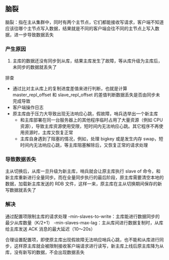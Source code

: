 ## 脑裂

脑裂：指在主从集群中，同时有两个主节点，它们都能接收写请求，客户端不知道应该往哪个主节点写入数据，结果就是不同的客户端会往不同的主节点上写入数据，进一步导致数据丢失

### 产生原因

1. 主库的数据还没有同步到从库，结果主库发生了故障，等从库升级为主库后，未同步的数据就丢失了

排查
  - 通过比对主从库上的复制进度差值来进行判断，也就是计算 master_repl_offset 和 slave_repl_offset 的差值判断数据丢失是否由同步未完成导致
  - 客户端操作日志
  - 原主库由于压力大导致出现无法响应心跳，假故障，哨兵选举出一个新主库
    - 和主库部署在同一台服务器上的其他程序临时占用了大量资源（例如 CPU 资源），导致主库资源使用受限，短时间内无法响应心跳。其它程序不再使用资源时，主库又恢复正常
    - 主库自身遇到了阻塞的情况，例如，处理 bigkey 或是发生内存 swap，短时间内无法响应心跳，等主库阻塞解除后，又恢复正常的请求处理

### 导致数据丢失

主从切换后，从库一旦升级为新主库，哨兵就会让原主库执行 slave of 命令，和新主库重新进行全量同步。而在全量同步执行的最后阶段，原主库需要清空本地的数据，加载新主库发送的 RDB 文件，这样一来，原主库在主从切换期间保存的新写数据就丢失了

### 解决

通过配置项限制主库的请求处理
  -min-slaves-to-write：主库能进行数据同步的最少从库数量（K/2+1）
  -min-slaves-max-lag：主从库间进行数据复制时，从库给主库发送 ACK 消息的最大延迟（10～20s）

合理设置配置项，即使原主库出现假故障无法响应哨兵心跳，也不能和从库进行同步，这样原主库就会被限制接收客户端请求进行读写，新主库上线后原主库降为从库，没有新写的数据，不会出现数据丢失
